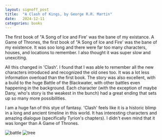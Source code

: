 ```yaml
---
layout: signoff_post
title:  "A Clash of Kings, by George R.R. Martin"
date:   2024-12-11
categories: books
---
```


The first book of "A Song of Ice and Fire' was the bane of my existance. A Game of Thrones, the first book of "A Song of Ice and Fire' was the bane of my existence.
It was soo long and there were far too many characters, houses, and locations to remember.
I also thought it was super slow and unexciting.

All this changed in 'Clash'.
I found that I was able to remember all the new characters introduced and recognized the old ones too.
It was a lot less information overload than the first book.
The story was also excellent, with a build to the huge Battle of the Blackwater, with other battles even happening in the background. 
Each character (with the exception of maybe Dany, who's story is the weakest in the bunch) had a great ending that sets up so many more possibilities. 

I am a huge fan of this stye of fantasy. 
'Clash' feels like it is a historic blimp in a long and ancient timeline in this world.
It has interesting characters and amazing dialogue (specifically Tyrion's chapters).
I didn't even mind that it was longer than A Game of Thrones.

![battle](https://awoiaf.westeros.org/images/thumb/5/50/T_Jedruszek_BattleoftheB_ship.jpg/350px-T_Jedruszek_BattleoftheB_ship.jpg)
![tree](https://awoiaf.westeros.org/images/thumb/8/8f/Matt_Olson_Whitetree.jpg/320px-Matt_Olson_Whitetree.jpg)